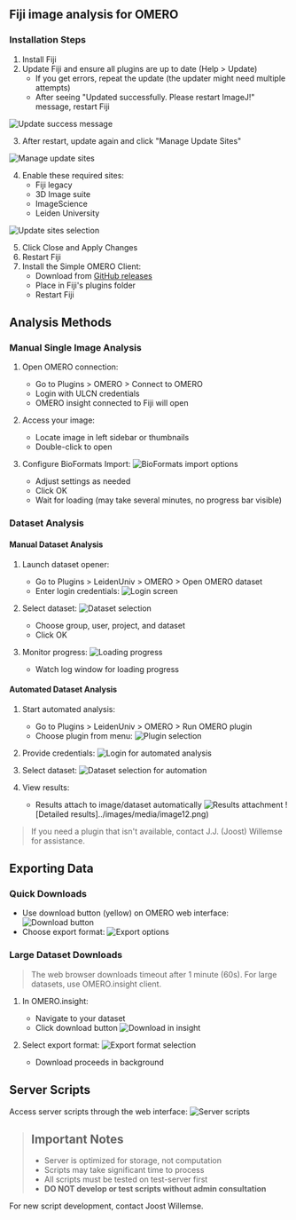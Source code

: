 ## Fiji image analysis for OMERO

### Installation Steps

1. Install Fiji
2. Update Fiji and ensure all plugins are up to date (Help > Update)
   - If you get errors, repeat the update (the updater might need multiple attempts)
   - After seeing "Updated successfully. Please restart ImageJ!" message, restart Fiji

![Update success message](../images/media/image1.png)

3. After restart, update again and click "Manage Update Sites"

![Manage update sites](../images/media/image2.png)

4. Enable these required sites:
   - Fiji legacy
   - 3D Image suite
   - ImageScience
   - Leiden University

![Update sites selection](../images/media/image3.png)

5. Click Close and Apply Changes
6. Restart Fiji
7. Install the Simple OMERO Client:
   - Download from [GitHub releases](https://github.com/GReD-Clermont/simple-omero-client/releases)
   - Place in Fiji's plugins folder
   - Restart Fiji

## Analysis Methods

### Manual Single Image Analysis

1. Open OMERO connection:
   - Go to Plugins > OMERO > Connect to OMERO
   - Login with ULCN credentials
   - OMERO insight connected to Fiji will open

2. Access your image:
   - Locate image in left sidebar or thumbnails
   - Double-click to open

3. Configure BioFormats Import:
   ![BioFormats import options](../images/media/image4.png)
   - Adjust settings as needed
   - Click OK
   - Wait for loading (may take several minutes, no progress bar visible)

### Dataset Analysis

#### Manual Dataset Analysis

1. Launch dataset opener:
   - Go to Plugins > LeidenUniv > OMERO > Open OMERO dataset
   - Enter login credentials:
   ![Login screen](../images/media/image5.png)

2. Select dataset:
   ![Dataset selection](../images/media/image6.png)
   - Choose group, user, project, and dataset
   - Click OK

3. Monitor progress:
   ![Loading progress](../images/media/image7.png)
   - Watch log window for loading progress

#### Automated Dataset Analysis

1. Start automated analysis:
   - Go to Plugins > LeidenUniv > OMERO > Run OMERO plugin
   - Choose plugin from menu:
   ![Plugin selection](../images/media/image8.png)

2. Provide credentials:
   ![Login for automated analysis](../images/media/image9.png)

3. Select dataset:
   ![Dataset selection for automation](../images/media/image10.png)

4. View results:
   - Results attach to image/dataset automatically
   ![Results attachment](../images/media/image11.png)
   ![Detailed results]../images/media/image12.png)

> If you need a plugin that isn't available, contact J.J. (Joost) Willemse  for assistance.
<!-- {blockquote:.is-info} -->

## Exporting Data

### Quick Downloads
- Use download button (yellow) on OMERO web interface:
![Download button](../images/media/image13.png)
- Choose export format:
![Export options](../images/media/image14.png)

### Large Dataset Downloads

> The web browser downloads timeout after 1 minute (60s). For large datasets, use OMERO.insight client.
<!-- {blockquote:.is-warning} -->

1. In OMERO.insight:
   - Navigate to your dataset
   - Click download button
   ![Download in insight](../images/media/image15.png)

2. Select export format:
   ![Export format selection](../images/media/image16.png)
   - Download proceeds in background

## Server Scripts

Access server scripts through the web interface:
![Server scripts](../images/media/image17.png)

> ## Important Notes
> - Server is optimized for storage, not computation
> - Scripts may take significant time to process
> - All scripts must be tested on test-server first
> - **DO NOT develop or test scripts without admin consultation**
<!-- {blockquote:.is-danger} -->

For new script development, contact Joost Willemse.